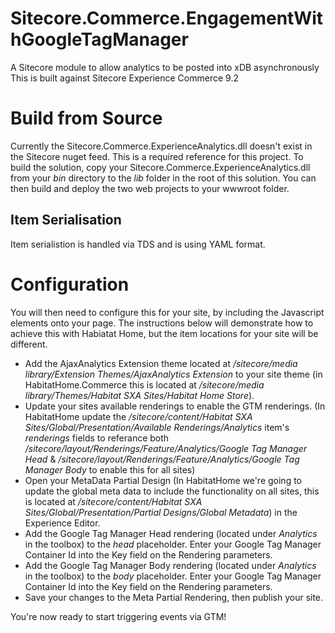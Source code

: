 # Sitecore.Commerce.EngagementWithGoogleTagManager
A Sitecore module to allow analytics to be posted into xDB asynchronously
This is built against Sitecore Experience Commerce 9.2

# Build from Source
Currently the Sitecore.Commerce.ExperienceAnalytics.dll doesn't exist in the Sitecore nuget feed. This is a required reference for this project.
To build the solution, copy your Sitecore.Commerce.ExperienceAnalytics.dll from your _bin_ directory to the _lib_ folder in the root of this solution.
You can then build and deploy the two web projects to your wwwroot folder.

## Item Serialisation
Item serialistion is handled via TDS and is using YAML format.

# Configuration
You will then need to configure this for your site, by including the Javascript elements onto your page. The instructions below will demonstrate how to achieve this with Habiatat Home, but the item locations for your site will be different.
* Add the AjaxAnalytics Extension theme located at _/sitecore/media library/Extension Themes/AjaxAnalytics Extension_ to your site theme (in HabitatHome.Commerce this is located at _/sitecore/media library/Themes/Habitat SXA Sites/Habitat Home Store_).
* Update your sites available renderings to enable the GTM renderings. (In HabitatHome update the _/sitecore/content/Habitat SXA Sites/Global/Presentation/Available Renderings/Analytics_ item's _renderings_ fields to referance both _/sitecore/layout/Renderings/Feature/Analytics/Google Tag Manager Head_ & _/sitecore/layout/Renderings/Feature/Analytics/Google Tag Manager Body_ to enable this for all sites)
* Open your MetaData Partial Design (In HabitatHome we're going to update the global meta data to include the functionality on all sites, this is located at _/sitecore/content/Habitat SXA Sites/Global/Presentation/Partial Designs/Global Metadata_) in the Experience Editor.
* Add the Google Tag Manager Head rendering (located under _Analytics_ in the toolbox) to the _head_ placeholder. Enter your Google Tag Manager Container Id into the Key field on the Rendering parameters.
* Add the Google Tag Manager Body rendering (located under _Analytics_ in the toolbox) to the _body_ placeholder. Enter your Google Tag Manager Container Id into the Key field on the Rendering parameters.
* Save your changes to the Meta Partial Rendering, then publish your site.

You're now ready to start triggering events via GTM!